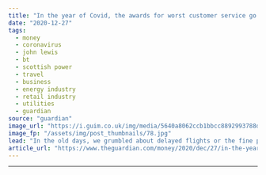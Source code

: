 ```yaml
---
title: "In the year of Covid, the awards for worst customer service go to…"
date: "2020-12-27"
tags: 
  - money
  - coronavirus
  - john lewis
  - bt
  - scottish power
  - travel
  - business
  - energy industry
  - retail industry
  - utilities
  - guardian
source: "guardian"
image_url: "https://i.guim.co.uk/img/media/5640a8062ccb1bbcc8892993788d30e59f05ee07/0_1802_3648_2189/master/3648.jpg?width=460&quality=85&auto=format&fit=max&s=6ad2a060b5dd782ce387fd46b667203d"
image_fp: "/assets/img/post_thumbnails/78.jpg"
lead: "In the old days, we grumbled about delayed flights or the fine print on tickets. Then came the life-changing battles of 2020There’s a whiff of nostalgia for my awards from previous years. Back in those days, we got exercised over airlines failing to ..."
article_url: "https://www.theguardian.com/money/2020/dec/27/in-the-year-of-covid-the-awards-for-worst-customer-service-go-to"
---
```


---
